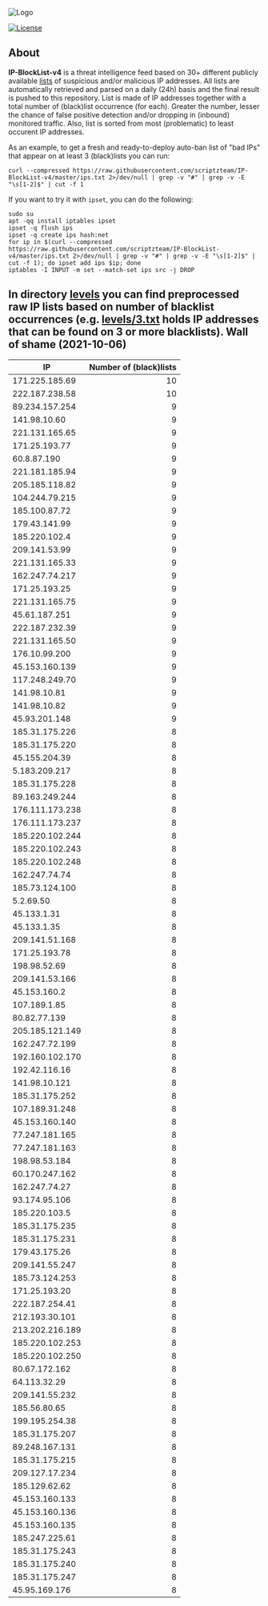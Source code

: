 ![Logo](https://i.imgur.com/PyKLAe7.png)

[![License](https://img.shields.io/badge/license-The_Unlicense-red.svg)](https://unlicense.org/)

About
----

**IP-BlockList-v4** is a threat intelligence feed based on 30+ different publicly available [lists](https://github.com/stamparm/maltrail) of suspicious and/or malicious IP addresses. All lists are automatically retrieved and parsed on a daily (24h) basis and the final result is pushed to this repository. List is made of IP addresses together with a total number of (black)list occurrence (for each). Greater the number, lesser the chance of false positive detection and/or dropping in (inbound) monitored traffic. Also, list is sorted from most (problematic) to least occurent IP addresses.

As an example, to get a fresh and ready-to-deploy auto-ban list of "bad IPs" that appear on at least 3 (black)lists you can run:

```
curl --compressed https://raw.githubusercontent.com/scriptzteam/IP-BlockList-v4/master/ips.txt 2>/dev/null | grep -v "#" | grep -v -E "\s[1-2]$" | cut -f 1
```

If you want to try it with `ipset`, you can do the following:

```
sudo su
apt -qq install iptables ipset
ipset -q flush ips
ipset -q create ips hash:net
for ip in $(curl --compressed https://raw.githubusercontent.com/scriptzteam/IP-BlockList-v4/master/ips.txt 2>/dev/null | grep -v "#" | grep -v -E "\s[1-2]$" | cut -f 1); do ipset add ips $ip; done
iptables -I INPUT -m set --match-set ips src -j DROP
```

In directory [levels](levels) you can find preprocessed raw IP lists based on number of blacklist occurrences (e.g. [levels/3.txt](levels/3.txt) holds IP addresses that can be found on 3 or more blacklists).
Wall of shame (2021-10-06)
----

|IP|Number of (black)lists|
|---|--:|
171.225.185.69|10
222.187.238.58|10
89.234.157.254|9
141.98.10.60|9
221.131.165.65|9
171.25.193.77|9
60.8.87.190|9
221.181.185.94|9
205.185.118.82|9
104.244.79.215|9
185.100.87.72|9
179.43.141.99|9
185.220.102.4|9
209.141.53.99|9
221.131.165.33|9
162.247.74.217|9
171.25.193.25|9
221.131.165.75|9
45.61.187.251|9
222.187.232.39|9
221.131.165.50|9
176.10.99.200|9
45.153.160.139|9
117.248.249.70|9
141.98.10.81|9
141.98.10.82|9
45.93.201.148|9
185.31.175.226|8
185.31.175.220|8
45.155.204.39|8
5.183.209.217|8
185.31.175.228|8
89.163.249.244|8
176.111.173.238|8
176.111.173.237|8
185.220.102.244|8
185.220.102.243|8
185.220.102.248|8
162.247.74.74|8
185.73.124.100|8
5.2.69.50|8
45.133.1.31|8
45.133.1.35|8
209.141.51.168|8
171.25.193.78|8
198.98.52.69|8
209.141.53.166|8
45.153.160.2|8
107.189.1.85|8
80.82.77.139|8
205.185.121.149|8
162.247.72.199|8
192.160.102.170|8
192.42.116.16|8
141.98.10.121|8
185.31.175.252|8
107.189.31.248|8
45.153.160.140|8
77.247.181.165|8
77.247.181.163|8
198.98.53.184|8
60.170.247.162|8
162.247.74.27|8
93.174.95.106|8
185.220.103.5|8
185.31.175.235|8
185.31.175.231|8
179.43.175.26|8
209.141.55.247|8
185.73.124.253|8
171.25.193.20|8
222.187.254.41|8
212.193.30.101|8
213.202.216.189|8
185.220.102.253|8
185.220.102.250|8
80.67.172.162|8
64.113.32.29|8
209.141.55.232|8
185.56.80.65|8
199.195.254.38|8
185.31.175.207|8
89.248.167.131|8
185.31.175.215|8
209.127.17.234|8
185.129.62.62|8
45.153.160.133|8
45.153.160.136|8
45.153.160.135|8
185.247.225.61|8
185.31.175.243|8
185.31.175.240|8
185.31.175.247|8
45.95.169.176|8
